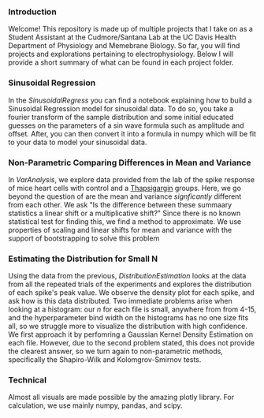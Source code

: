 ### Introduction 
Welcome! This repository is made up of multiple projects that I take on as a Student Assistant at the Cudmore/Santana Lab at the UC Davis Health Department 
of Physiology and Memebrane Biology. So far, you will find projects and explorations pertaining to electrophysiology. Below I will provide a short summary of what can be
found in each project folder. 

### Sinusoidal Regression
In the *SinusoidalRegress* you can find a notebook explaining how to build a Sinusoidal Regression model for sinusoidal data. To do so, you take a fourier transform of the sample distribution and some initial educated guesses on the parameters of a sin wave formula such as amplitude and offset. After, you can then convert it into a formula in numpy which will be fit to your data to model your sinusoidal data. 

### Non-Parametric Comparing Differences in Mean and Variance
In *VarAnalysis*, we explore data provided from the lab of the spike response of mice heart cells with control and a [Thapsigargin](https://en.wikipedia.org/wiki/Thapsigargin) groups. Here, we go beyond the question of are the mean and variance *signficantly* different from each other. We ask "Is the difference between these summaary statistics a linear shift or a multiplicative shift?" Since there is no known statistical test for finding this, we find a method to approximate. We use properties of scaling and linear shifts for mean and variance with the support of bootstrapping to solve this problem

### Estimating the Distribution for Small N
Using the data from the previous, *DistributionEstimation* looks at the data from all the repeated trials of the experiments and explores the distribution of each spike's peak value. We observe the density plot for each spike, and ask how is this data distributed. Two immediate problems arise when looking at a histogram: our $n$ for each file is small, anywhere from from 4-15, and the hyperparameter bind width on the histograms has no one size fits all, so we struggle more to visualize the distribution with high confidence. We first approach it by perfomring a Gaussian Kernel Density Estimation on each file. However, due to the second problem stated, this does not provide the clearest answer, so we turn again to non-parametric methods, specifically the Shapiro-Wilk and Kolomgrov-Smirnov tests. 

### Technical
Almost all visuals are made possible by the amazing plotly library. For calculation, we use mainly numpy, pandas, and scipy. 


